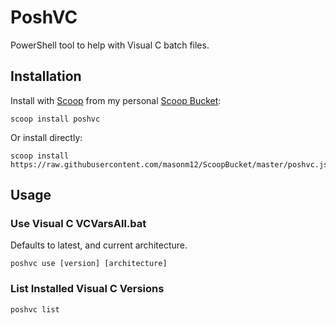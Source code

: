 # PoshVC

PowerShell tool to help with Visual C batch files.

## Installation

Install with [Scoop](http://scoop.sh) from my personal [Scoop Bucket](https://github.com/masonm12/ScoopBucket):

	scoop install poshvc
	
Or install directly:

	scoop install https://raw.githubusercontent.com/masonm12/ScoopBucket/master/poshvc.json

## Usage

### Use Visual C VCVarsAll.bat

Defaults to latest, and current architecture.

	poshvc use [version] [architecture]

### List Installed Visual C Versions

	poshvc list
